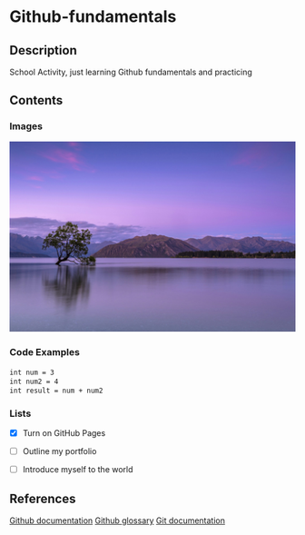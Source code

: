 # Github-fundamentals

## Description
School Activity, just learning Github fundamentals and practicing

## Contents
### Images
![There's the sea and a lonely tree](seaAndTree.jpeg)

### Code Examples
```
int num = 3
int num2 = 4
int result = num + num2
```

### Lists

- [x] Turn on GitHub Pages
- [ ] Outline my portfolio
- [ ] Introduce myself to the world


## References
[Github documentation](https://docs.github.com/en)
[Github glossary](https://docs.github.com/en/get-started/learning-about-github/github-glossary)
[Git documentation](https://git-scm.com/doc)

